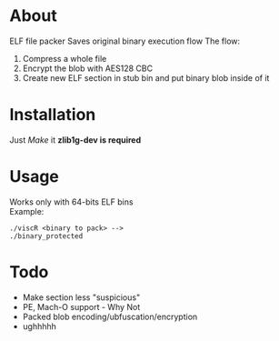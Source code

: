 # About
ELF file packer
Saves original binary execution flow
The flow:
1. Compress a whole file
2. Encrypt the blob with AES128 CBC
3. Create new ELF section in stub bin and put binary blob inside of it 

# Installation
Just *Make* it
**zlib1g-dev is required**

# Usage
Works only with 64-bits ELF bins  
Example:  
```
./viscR <binary to pack> -->
./binary_protected
```

# Todo
+ Make section less "suspicious"
+ PE, Mach-O support - Why Not
+ Packed blob encoding/ubfuscation/encryption
+ ughhhhh
